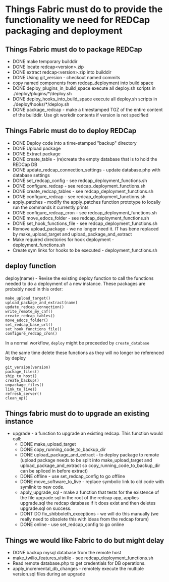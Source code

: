 # Things Fabric must do to provide the functionality we need for REDCap packaging and deployment

## Things Fabric must do to package REDCap

* DONE make temporary builddir
* DONE locate redcap\<version\>.zip
* DONE extract redcap\<version\>.zip into builddir
* DONE Using git_version - checkout named commits
* copy named components from redcap_deployment into build space
* DONE deploy_plugins_in_build_space execute all deploy.sh scripts in ./deploy/plugins/*/deploy.sh
* DONE deploy_hooks_into_build_space execute all deploy.sh scripts in ./deploy/hooks/*/deploy.sh
* DONE package_redcap - make a timestamped TGZ of the entire content of the builddir. Use git workdir contents if version is not specified


## Things Fabric must do to deploy REDCap

* DONE Deploy code into a time-stamped "backup" directory
* DONE Upload package
* DONE Extract package
* DONE create_table - (re)create the empty database that is to hold the REDCap DB
* DONE update_redcap_connection_settings - update database.php with database settings
* DONE set_redcap_config - see redcap\_deployment\_functions.sh
* DONE configure_redcap - see redcap\_deployment\_functions.sh
* DONE create_redcap_tables - see redcap\_deployment\_functions.sh
* DONE configure_redcap - see redcap\_deployment\_functions.sh
* apply_patches - modify the apply_patches function prototype to locally run the commands it currently prints
* DONE configure_redcap_cron - see redcap\_deployment\_functions.sh
* DONE move_edocs_folder - see redcap\_deployment\_functions.sh
* DONE set_hook_functions_file - see redcap\_deployment\_functions.sh
* Remove upload_package - we no longer need it.  IT has bene replaced by make_upload_target and upload_package_and_extract
* Make required directories for hook deployment - deployment_functions.sh
* Create sym links for hooks to be executed - deployment_functions.sh

## deploy function

deploy(name) - Revise the existing deploy function to call the functions needed to do a deployment of a new instance.  These packages are probably need in this order:

    make_upload_target()
    upload_package_and_extract(name)
    update_redcap_connection()
    write_remote_my_cnf()
    create_redcap_tables()
    move_edocs_folder()
    set_redcap_base_url()
    set_hook_functions_file()
    configure_redcap_cron()

In a normal workflow, `deploy` might be preceeded by `create_database`

At the same time delete these functions as they will no longer be referenced by deploy

    git_version(version)
    package_files()
    ship_to_host()
    create_backup()
    unpackage_files()
    link_to_live()
    refresh_server()
    clean_up()


## Things fabric must do to upgrade an existing instance
* upgrade - a function to upgrade an existing redcap. This function would call:
    * DONE make_upload_target
    * DONE copy_running_code_to_backup_dir
    * DONE upload_package_and_extract - to deploy package to remote (upload package needs to be split into make_upload_target and upload_package_and_extract so copy_running_code_to_backup_dir can be spliced in before extract)
    * DONE offline - use set_redcap_config to go offline
    * DONE move_software_to_live - replace symbolic link to old code with symlink to new code.
    * apply_upgrade_sql - make a function that tests for the existence of the file upgrade.sql in the root of the redcap app, applies upgrade.sql the redcap database if it does exist and then deletes upgrade.sql on success.
    * DONT DO fix_shibboleth_exceptions - we will do this manually (we really need to obsolete this with ideas from the redcap forum)
    * DONE online - use set_redcap_config to go online


## Things we would like Fabric to do but might delay

* DONE backup mysql database from the remote host
* make_twilio_features_visible - see redcap\_deployment\_functions.sh
* Read remote database.php to get credentials for DB operations.
* apply_incremental_db_changes - remotely execute the multiple version.sql files during an upgrade


